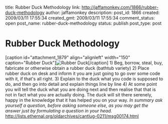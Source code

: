 title: Rubber Duck Methodology
link: http://jaffamonkey.com/1866/rubber-duck-methodology
author: jaffamonkey
description: 
post_id: 1866
created: 2009/03/11 17:55:34
created_gmt: 2009/03/11 17:55:34
comment_status: open
post_name: rubber-duck-methodology
status: publish
post_type: post

# Rubber Duck Methodology

[caption id="attachment_1879" align="alignleft" width="150" caption="Rubber Duck"]![Rubber Duck](http://blog.jaffamonkey.com/files/uploads/duck-150x150.jpg)[/caption] 1) Beg, borrow, steal, buy, fabricate or otherwise obtain a rubber duck (bathtub variety) 2) Place rubber duck on desk and inform it you are just going to go over some code with it, if that's all right. 3) Explain to the duck what you code is supposed to do, and then go into detail and explain things line by line 4) At some point you will tell the duck what you are doing next and then realise that that is not in fact what you are actually doing. The duck will sit there serenely, happy in the knowledge that it has helped you on your way. _In summary ask yourself a question, before asking someone else, as you may get the answer just by formulating a question in your head._ <http://lists.ethernal.org/oldarchives/cantlug-0211/msg00174.html>